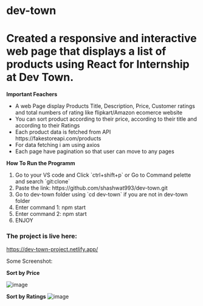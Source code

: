 # dev-town
<h1>Created a responsive and interactive web page that displays a list of products using React for Internship at Dev Town.</h1>

**Important Feachers**
<ul>
  <li>A web Page display Products Title, Description, Price, Customer ratings and total numbers of rating like flipkart/Amazon ecomerce website </li>
  <li>You can sort product according to their price, according to their title and according to their Ratings</li>
  <li>Each product data is fetched from API https://fakestoreapi.com/products </li>
  <li>For data fetching i am using axios </li>
  <li>Each page have pagination so that user can move to any pages </li>
</ul>

**How To Run the Programm**
<ol>
  <li>Go to your VS code and Click `ctrl+shift+p` or Go to Command pelette and search `git:clone`</li>
  <li>Paste the link: https://github.com/shashwat993/dev-town.git</li>
  <li>Go to dev-town folder using `cd dev-town` if you are not in dev-town folder</li>
  
  <li>Enter command 1:  npm start </li>
  
  <li>Enter command 2: npm start </li>
  
  <li> ENJOY</li>
</ol>

### The project is live here:
https://dev-town-project.netlify.app/

Some Screenshot:

**Sort by Price**

![image](https://github.com/shashwat993/dev-town/assets/108952343/b265e983-24f2-4920-877e-65ffb02e04ca)

**Sort by Ratings**
![image](https://github.com/shashwat993/dev-town/assets/108952343/9e769c55-8473-42cf-9d03-9c4fc710a134)



